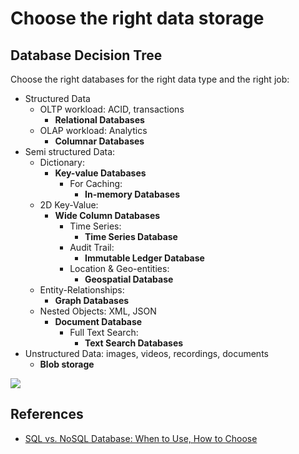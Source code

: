 # Choose the right data storage

## Database Decision Tree

Choose the right databases for the right data type and the right job:
- Structured Data
  - OLTP workload: ACID, transactions
    - **Relational Databases**
  - OLAP workload: Analytics
    - **Columnar Databases**
- Semi structured Data:
  - Dictionary:
    - **Key-value Databases**
      - For Caching:
        - **In-memory Databases**
  - 2D Key-Value:
    - **Wide Column Databases**
      - Time Series:
        - **Time Series Database**
      - Audit Trail:
        - **Immutable Ledger Database**
      - Location & Geo-entities:
        - **Geospatial Database**
  - Entity-Relationships:
    - **Graph Databases**
  - Nested Objects: XML, JSON
    - **Document Database**
      - Full Text Search:
        - **Text Search Databases**
- Unstructured Data: images, videos, recordings, documents
  - **Blob storage**

![](https://www.ml4devs.com/images/illustrations/sql-vs-nosql-cheatsheet.webp)


## References

- [SQL vs. NoSQL Database: When to Use, How to Choose](https://www.ml4devs.com/articles/datastore-choices-sql-vs-nosql-database/)
